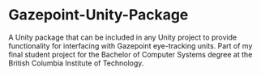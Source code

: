 # Gazepoint-Unity-Package
A Unity package that can be included in any Unity project to provide functionality for interfacing with Gazepoint eye-tracking units. Part of my final student project for the Bachelor of Computer Systems degree at the British Columbia Institute of Technology.
